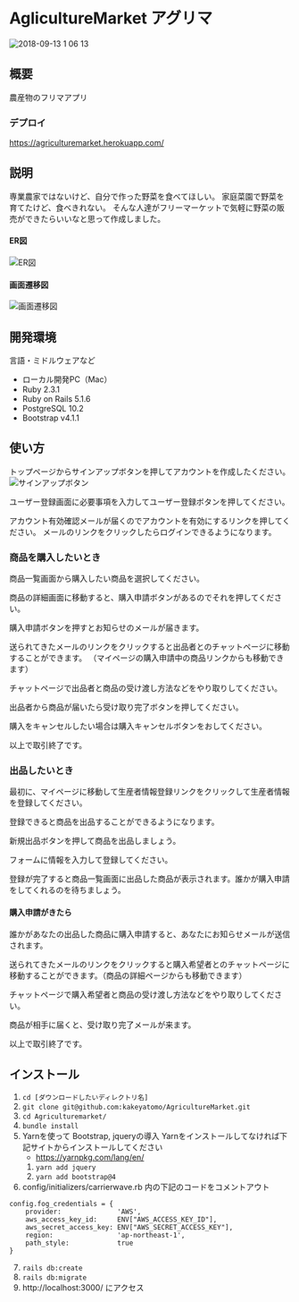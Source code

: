 # AglicultureMarket アグリマ  
![2018-09-13 1 06 13](https://user-images.githubusercontent.com/36560265/45438253-a4058980-b6f1-11e8-8f58-036914687d95.png)
## 概要
農産物のフリマアプリ

### デプロイ
https://agriculturemarket.herokuapp.com/

## 説明
専業農家ではないけど、自分で作った野菜を食べてほしい。
家庭菜園で野菜を育てたけど、食べきれない。
そんな人達がフリーマーケットで気軽に野菜の販売ができたらいいなと思って作成しました。

#### ER図
![ER図](https://user-images.githubusercontent.com/36560265/45362176-19e4f480-b60f-11e8-9d30-451d380a6cec.png)

#### 画面遷移図
![画面遷移図](https://user-images.githubusercontent.com/36560265/45362213-3c770d80-b60f-11e8-8844-33f4375fb99b.png)

## 開発環境
言語・ミドルウェアなど

- ローカル開発PC（Mac）
- Ruby 2.3.1
- Ruby on Rails 5.1.6
- PostgreSQL 10.2
- Bootstrap v4.1.1

## 使い方
トップページからサインアップボタンを押してアカウントを作成したください。
![サインアップボタン](https://user-images.githubusercontent.com/36560265/45438291-b8498680-b6f1-11e8-8815-5c2d5ec637c5.png)

ユーザー登録画面に必要事項を入力してユーザー登録ボタンを押してください。

アカウント有効確認メールが届くのでアカウントを有効にするリンクを押してください。
メールのリンクをクリックしたらログインできるようになります。

### 商品を購入したいとき
商品一覧画面から購入したい商品を選択してください。

商品の詳細画面に移動すると、購入申請ボタンがあるのでそれを押してください。

購入申請ボタンを押すとお知らせのメールが届きます。

送られてきたメールのリンクをクリックすると出品者とのチャットページに移動することができます。
（マイページの購入申請中の商品リンクからも移動できます）

チャットページで出品者と商品の受け渡し方法などをやり取りしてください。

出品者から商品が届いたら受け取り完了ボタンを押してください。

購入をキャンセルしたい場合は購入キャンセルボタンをおしてください。

以上で取引終了です。

### 出品したいとき
最初に、マイページに移動して生産者情報登録リンクをクリックして生産者情報を登録してください。

登録できると商品を出品することができるようになります。

新規出品ボタンを押して商品を出品しましょう。

フォームに情報を入力して登録してください。

登録が完了すると商品一覧画面に出品した商品が表示されます。誰かが購入申請をしてくれるのを待ちましょう。

#### 購入申請がきたら
誰かがあなたの出品した商品に購入申請すると、あなたにお知らせメールが送信されます。

送られてきたメールのリンクをクリックすると購入希望者とのチャットページに移動することができます。（商品の詳細ページからも移動できます）

チャットページで購入希望者と商品の受け渡し方法などをやり取りしてください。

商品が相手に届くと、受け取り完了メールが来ます。

以上で取引終了です。

## インストール

1. `cd [ダウンロードしたいディレクトリ名]`
2. `git clone git@github.com:kakeyatomo/AgricultureMarket.git`
3. `cd Agriculturemarket/`
4. `bundle install`
5. Yarnを使って Bootstrap, jqueryの導入
  Yarnをインストールしてなければ下記サイトからインストールしてください
    - https://yarnpkg.com/lang/en/
    1. `yarn add jquery`
    2. `yarn add bootstrap@4`
6. config/initializers/carrierwave.rb 内の下記のコードをコメントアウト
  ```
  config.fog_credentials = {
      provider:              'AWS',
      aws_access_key_id:     ENV["AWS_ACCESS_KEY_ID"],
      aws_secret_access_key: ENV["AWS_SECRET_ACCESS_KEY"],
      region:                'ap-northeast-1',
      path_style:            true
  }
  ```

7. `rails db:create`
8. `rails db:migrate`
9. http://localhost:3000/ にアクセス
